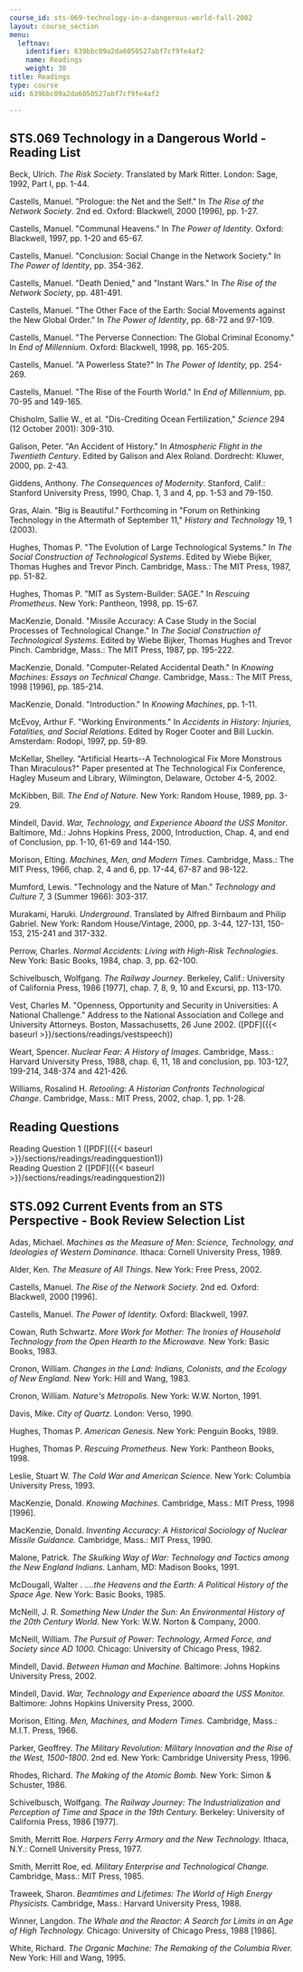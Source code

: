 ```yaml
---
course_id: sts-069-technology-in-a-dangerous-world-fall-2002
layout: course_section
menu:
  leftnav:
    identifier: 639bbc09a2da6050527abf7cf9fe4af2
    name: Readings
    weight: 30
title: Readings
type: course
uid: 639bbc09a2da6050527abf7cf9fe4af2

---
```


STS.069 Technology in a Dangerous World - Reading List
------------------------------------------------------

Beck, Ulrich. _The Risk Society_. Translated by Mark Ritter. London: Sage, 1992, Part I, pp. 1-44.

Castells, Manuel. "Prologue: the Net and the Self." In _The Rise of the Network Society_. 2nd ed. Oxford: Blackwell, 2000 \[1996\], pp. 1-27.

Castells, Manuel. "Communal Heavens." In _The Power of Identity_. Oxford: Blackwell, 1997, pp. 1-20 and 65-67.

Castells, Manuel. "Conclusion: Social Change in the Network Society." In _The Power of Identity_, pp. 354-362.

Castells, Manuel. "Death Denied," and "Instant Wars." In _The Rise of the Network Society_, pp. 481-491.

Castells, Manuel. "The Other Face of the Earth: Social Movements against the New Global Order." In _The Power of Identity_, pp. 68-72 and 97-109.

Castells, Manuel. "The Perverse Connection: The Global Criminal Economy." In _End of Millennium_. Oxford: Blackwell, 1998, pp. 165-205.

Castells, Manuel. "A Powerless State?" In _The Power of Identity,_ pp. 254-269.

Castells, Manuel. "The Rise of the Fourth World." In _End of Millennium_, pp. 70-95 and 149-165.

Chisholm, Sallie W., et al. "Dis-Crediting Ocean Fertilization," _Science_ 294 (12 October 2001): 309-310.

Galison, Peter. "An Accident of History." In _Atmospheric Flight in the Twentieth Century_. Edited by Galison and Alex Roland. Dordrecht: Kluwer, 2000, pp. 2-43.

Giddens, Anthony. _The Consequences of Modernity_. Stanford, Calif.: Stanford University Press, 1990, Chap. 1, 3 and 4, pp. 1-53 and 79-150.

Gras, Alain. "Big is Beautiful." Forthcoming in "Forum on Rethinking Technology in the Aftermath of September 11," _History and Technology_ 19, 1 (2003).

Hughes, Thomas P. "The Evolution of Large Technological Systems." In _The Social Construction of Technological Systems_. Edited by Wiebe Bijker, Thomas Hughes and Trevor Pinch. Cambridge, Mass.: The MIT Press, 1987, pp. 51-82.

Hughes, Thomas P. "MIT as System-Builder: SAGE." In _Rescuing Prometheus_. New York: Pantheon, 1998, pp. 15-67.

MacKenzie, Donald. "Missile Accuracy: A Case Study in the Social Processes of Technological Change." In _The Social Construction of Technological Systems_. Edited by Wiebe Bijker, Thomas Hughes and Trevor Pinch. Cambridge, Mass.: The MIT Press, 1987, pp. 195-222.

MacKenzie, Donald. "Computer-Related Accidental Death." In _Knowing Machines: Essays on Technical Change_. Cambridge, Mass.: The MIT Press, 1998 \[1996\], pp. 185-214.

MacKenzie, Donald. "Introduction." In _Knowing Machines_, pp. 1-11.

McEvoy, Arthur F. "Working Environments." In _Accidents in History: Injuries, Fatalities, and Social Relations_. Edited by Roger Cooter and Bill Luckin. Amsterdam: Rodopi, 1997, pp. 59-89.

McKellar, Shelley. "Artificial Hearts--A Technological Fix More Monstrous Than Miraculous?" Paper presented at The Technological Fix Conference, Hagley Museum and Library, Wilmington, Delaware, October 4-5, 2002.

McKibben, Bill. _The End of Nature_. New York: Random House, 1989, pp. 3-29.

Mindell, David. _War, Technology, and Experience Aboard the USS Monitor_. Baltimore, Md.: Johns Hopkins Press, 2000, Introduction, Chap. 4, and end of Conclusion, pp. 1-10, 61-69 and 144-150.

Morison, Elting. _Machines, Men, and Modern Times_. Cambridge, Mass.: The MIT Press, 1966, chap. 2, 4 and 6, pp. 17-44, 67-87 and 98-122.

Mumford, Lewis. "Technology and the Nature of Man." _Technology and Culture_ 7, 3 (Summer 1966): 303-317.

Murakami, Haruki. _Underground_. Translated by Alfred Birnbaum and Philip Gabriel. New York: Random House/Vintage, 2000, pp. 3-44, 127-131, 150-153, 215-241 and 317-332.

Perrow, Charles. _Normal Accidents: Living with High-Risk Technologies_. New York: Basic Books, 1984, chap. 3, pp. 62-100.

Schivelbusch, Wolfgang. _The Railway Journey_. Berkeley, Calif.: University of California Press, 1986 \[1977\], chap. 7, 8, 9, 10 and Excursi, pp. 113-170.

Vest, Charles M. "Openness, Opportunity and Security in Universities: A National Challenge." Address to the National Association and College and University Attorneys. Boston, Massachusetts, 26 June 2002. ([PDF]({{< baseurl >}}/sections/readings/vestspeech))

Weart, Spencer. _Nuclear Fear: A History of Images_. Cambridge, Mass.: Harvard University Press, 1988, chap. 6, 11, 18 and conclusion, pp. 103-127, 199-214, 348-374 and 421-426.

Williams, Rosalind H. _Retooling: A Historian Confronts Technological Change_. Cambridge, Mass.: MIT Press, 2002, chap. 1, pp. 1-28.

Reading Questions
-----------------

Reading Question 1 ([PDF]({{< baseurl >}}/sections/readings/readingquestion1))  
Reading Question 2 ([PDF]({{< baseurl >}}/sections/readings/readingquestion2))

STS.092 Current Events from an STS Perspective - Book Review Selection List
---------------------------------------------------------------------------

Adas, Michael. _Machines as the Measure of Men: Science, Technology, and Ideologies of Western Dominance._ Ithaca: Cornell University Press, 1989.

Alder, Ken. _The Measure of All Things_. New York: Free Press, 2002.

Castells, Manuel. _The Rise of the Network Society._ 2nd ed. Oxford: Blackwell, 2000 \[1996\].

Castells, Manuel. _The Power of Identity._ Oxford: Blackwell, 1997.

Cowan, Ruth Schwartz. _More Work for Mother: The Ironies of Household Technology from the Open Hearth to the Microwave._ New York: Basic Books, 1983.

Cronon, William. _Changes in the Land: Indians, Colonists, and the Ecology of New England._ New York: Hill and Wang, 1983.

Cronon, William. _Nature's Metropolis._ New York: W.W. Norton, 1991.

Davis, Mike. _City of Quartz._ London: Verso, 1990.

Hughes, Thomas P. _American Genesis._ New York: Penguin Books, 1989.

Hughes, Thomas P. _Rescuing Prometheus._ New York: Pantheon Books, 1998.

Leslie, Stuart W. _The Cold War and American Science._ New York: Columbia University Press, 1993.

MacKenzie, Donald. _Knowing Machines._ Cambridge, Mass.: MIT Press, 1998 \[1996\].

MacKenzie, Donald. _Inventing Accuracy: A Historical Sociology of Nuclear Missile Guidance._ Cambridge, Mass.: MIT Press, 1990.

Malone, Patrick. _The Skulking Way of War: Technology and Tactics among the New England Indians._ Lanham, MD: Madison Books, 1991.

McDougall, Walter . _….the Heavens and the Earth: A Political History of the Space Age._ New York: Basic Books, 1985.

McNeill, J. R. _Something New Under the Sun: An Environmental History of the 20th Century World._ New York: W.W. Norton & Company, 2000.

McNeill, William. _The Pursuit of Power: Technology, Armed Force, and Society since AD 1000._ Chicago: University of Chicago Press, 1982.

Mindell, David. _Between Human and Machine._ Baltimore: Johns Hopkins University Press, 2002.

Mindell, David. _War, Technology and Experience aboard the USS Monitor._ Baltimore: Johns Hopkins University Press, 2000.

Morison, Elting. _Men, Machines, and Modern Times._ Cambridge, Mass.: M.I.T. Press, 1966.

Parker, Geoffrey. _The Military Revolution: Military Innovation and the Rise of the West, 1500-1800_. 2nd ed. New York: Cambridge University Press, 1996.

Rhodes, Richard. _The Making of the Atomic Bomb._ New York: Simon & Schuster, 1986.

Schivelbusch, Wolfgang. _The Railway Journey: The Industrialization and Perception of Time and Space in the 19th Century._ Berkeley: University of California Press, 1986 \[1977\].

Smith, Merritt Roe. _Harpers Ferry Armory and the New Technology._ Ithaca, N.Y.: Cornell University Press, 1977.

Smith, Merritt Roe, ed. _Military Enterprise and Technological Change._ Cambridge, Mass.: MIT Press, 1985.

Traweek, Sharon. _Beamtimes and Lifetimes: The World of High Energy Physicists._ Cambridge, Mass.: Harvard University Press, 1988.

Winner, Langdon. _The Whale and the Reactor: A Search for Limits in an Age of High Technology._ Chicago: University of Chicago Press, 1988 \[1986\].

White, Richard. _The Organic Machine: The Remaking of the Columbia River._ New York: Hill and Wang, 1995.
